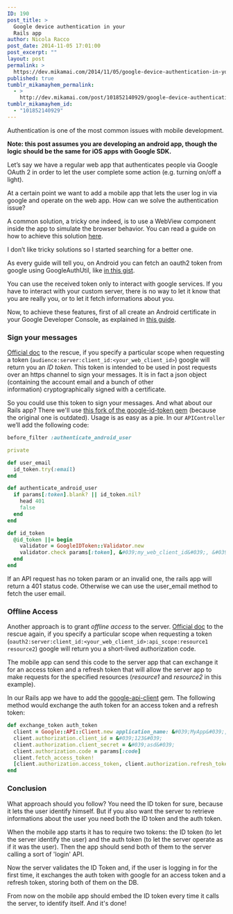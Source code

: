 ```yaml
---
ID: 190
post_title: >
  Google device authentication in your
  Rails app
author: Nicola Racco
post_date: 2014-11-05 17:01:00
post_excerpt: ""
layout: post
permalink: >
  https://dev.mikamai.com/2014/11/05/google-device-authentication-in-your-rails-app/
published: true
tumblr_mikamayhem_permalink:
  - >
    http://dev.mikamai.com/post/101852140929/google-device-authentication-in-your-rails-app
tumblr_mikamayhem_id:
  - "101852140929"
---
```

Authentication is one of the most common issues with mobile development.
<!--more-->

**Note: this post assumes you are developing an android app, though the logic should be the same for iOS apps with Google SDK.**

Let’s say we have a regular web app that authenticates people via Google OAuth 2 in order to let the user complete some action (e.g. turning on/off a light).

At a certain point we want to add a mobile app that lets the user log in via google and operate on the web app. How can we solve the authentication issue?

A common solution, a tricky one indeed, is to use a WebView component inside the app to simulate the browser behavior. You can read a guide on how to achieve this solution [here](http://www.learn2crack.com/2014/01/android-oauth2-webview.html).

I don’t like tricky solutions so I started searching for a better one.

As every guide will tell you, on Android you can fetch an oauth2 token from google using GoogleAuthUtil, like [in this gist](https://gist.github.com/ianbarber/9607551).

You can use the received token only to interact with google services. If you have to interact with your custom server, there is no way to let it know that you are really you, or to let it fetch informations about you.

Now, to achieve these features, first of all create an Android certificate in your Google Developer Console, as explained in [this guide](http://developer.android.com/google/auth/http-auth.html).

### Sign your messages

[Official doc](https://developers.google.com/accounts/docs/CrossClientAuth#androidIdTokens) to the rescue, if you specify a particular scope when requesting a token (`audience:server:client_id:<your_web_client_id>`) google will return you an _ID token_. This token is intended to be used in post requests over an https channel to sign your messages. It is in fact a json object (containing the account email and a bunch of other information) cryptographically signed with a certificate.

So you could use this token to sign your messages. And what about our Rails app? There we'll use [this fork of the google-id-token gem](https://github.com/Nerian/google-id-token) (because the original one is outdated). Usage is as easy as a pie. In our `APIController` we’ll add the following code:

```ruby
before_filter :authenticate_android_user

private

def user_email
  id_token.try(:email)
end

def authenticate_android_user
  if params[:token].blank? || id_token.nil?
    head 401
    false
  end
end

def id_token
  @id_token ||= begin
    validator = GoogleIDToken::Validator.new
    validator.check params[:token], &#039;my_web_client_id&#039;, &#039;my_android_client_id&#039;
  end
end
```

If an API request has no token param or an invalid one, the rails app will return a 401 status code. Otherwise we can use the user_email method to fetch the user email.

### Offline Access

Another approach is to grant _offline access_ to the server. [Official doc](https://developers.google.com/accounts/docs/CrossClientAuth#offlineAccess) to the rescue again, if you specify a particular scope when requesting a token (`oauth2:server:client_id:<your_web_client_id>:api_scope:resource1 resource2`) google will return you a short-lived authorization code.

The mobile app can send this code to the server app that can exchange it for an access token and a refresh token that will allow the server app to make requests for the specified resources (_resource1_ and _resource2_ in this example).

In our Rails app we have to add the [google-api-client](https://github.com/google/google-api-ruby-client) gem. The following method would exchange the auth token for an access token and a refresh token:

```ruby
def exchange_token auth_token
  client = Google::API::Client.new application_name: &#039;MyApp&#039;, application_version: &#039;1.0.0&#039;
  client.authorization.client_id = &#039;123&#039;
  client.authorization.client_secret = &#039;asd&#039;
  client.authorization.code = params[:code]
  client.fetch_access_token!
  [client.authorization.access_token, client.authorization.refresh_token]
end
```

### Conclusion

What approach should you follow? You need the ID token for sure, because it lets the user identify himself. But if you also want the server to retrieve informations about the user you need both the ID token and the auth token.

When the mobile app starts it has to require two tokens: the ID token (to let the server identify the user) and the auth token (to let the server operate as if it was the user). Then the app should send both of them to the server calling a sort of 'login' API.

Now the server validates the ID Token and, if the user is logging in for the first time, it exchanges the auth token with google for an access token and a refresh token, storing both of them on the DB.

From now on the mobile app should embed the ID token every time it calls the server, to identify itself. And it's done!